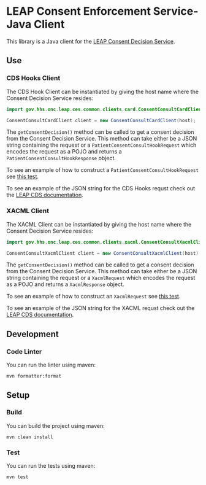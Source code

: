 # LEAP Consent Enforcement Service-Java Client
This library is a Java client for the [LEAP Consent Decision Service](https://github.com/sdhealthconnect/leap-cds).

## Use
### CDS Hooks Client
The CDS Hook Client can be instantiated by giving the host name where the Consent Decision Service resides:
```java
import gov.hhs.onc.leap.ces.common.clients.card.ConsentConsultCardClient;

ConsentConsultCardClient client = new ConsentConsultCardClient(host);
```

The `getConsentDecision()` method can be called to get a consent decision from the Consent Decision Service. This method can take either be a JSON string containing the request or a `PatientConsentConsultHookRequest` which encodes the request as a POJO and returns a `PatientConsentConsultHookResponse` object.

To see an example of how to construct a `PatientConsentConsultHookRequest` see [this test](https://github.com/sdhealthconnect/ces-common-clients/blob/master/src/test/java/gov/hhs/onc/leap/ces/common/client/card/tests/ConsentConsultClientCardTests.java). 

To see an example of the JSON string for the CDS Hooks requst check out the [LEAP CDS documentation](https://github.com/sdhealthconnect/leap-cds/blob/master/README.md).

### XACML Client
The XACML Client can be instantiated by giving the host name where the Consent Decision Service resides:
```java
import gov.hhs.onc.leap.ces.common.clients.xacml.ConsentConsultXacmlClient;

ConsentConsultXacmlClient client = new ConsentConsultXacmlClient(host);
```

The `getConsentDecision()` method can be called to get a consent decision from the Consent Decision Service. This method can take either be a JSON string containing the request or a `XacmlRequest` which encodes the request as a POJO and returns a `XacmlResponse` object.

To see an example of how to construct an `XacmlRequest` see [this test](https://github.com/sdhealthconnect/ces-common-clients/blob/master/src/test/java/gov/hhs/onc/leap/ces/common/client/xacml/tests/ConsentConsultClientXacmlTests.java). 

To see an example of the JSON string for the XACML requst check out the [LEAP CDS documentation](https://github.com/sdhealthconnect/leap-cds/blob/master/README.md).

## Development
### Code Linter
You can run the linter using maven:
```
mvn formatter:format
```

## Setup
### Build
You can build the project using maven:
```
mvn clean install
```
### Test
You can run the tests using maven:
```
mvn test
```
